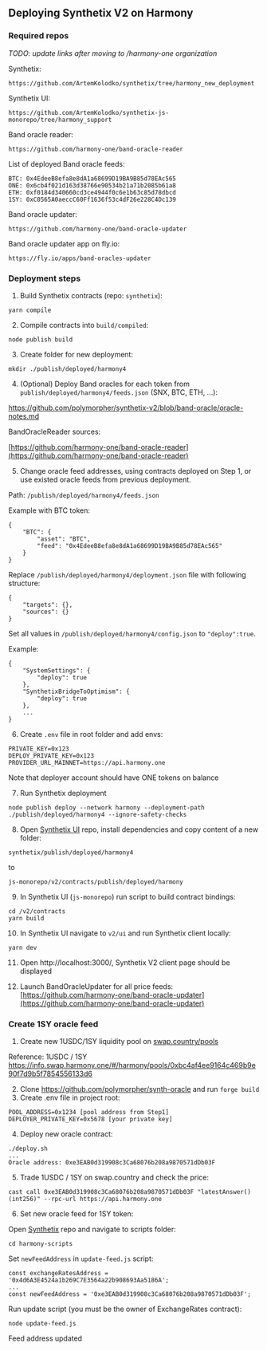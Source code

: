 ## Deploying Synthetix V2 on Harmony

### Required repos

*TODO: update links after moving to /harmony-one organization*

Synthetix:
```shell
https://github.com/ArtemKolodko/synthetix/tree/harmony_new_deployment
```

Synthetix UI:
```shell
https://github.com/ArtemKolodko/synthetix-js-monorepo/tree/harmony_support
```

Band oracle reader:
```shell
https://github.com/harmony-one/band-oracle-reader
```

List of deployed Band oracle feeds:
```shell
BTC: 0x4EdeeB8efa8e8dA1a68699D19BA9B85d78EAc565
ONE: 0x6cb4f021d163d38766e90534b21a71b2085b61a8
ETH: 0xf0184d340660cd3ce4944f0c6e1b63c85d78dbcd
1SY: 0xC0565A0aeccC60Ff1636f53c4dF26e228C4Dc139
```

Band oracle updater:
```shell
https://github.com/harmony-one/band-oracle-updater
```

Band oracle updater app on fly.io:
```
https://fly.io/apps/band-oracles-updater
```

### Deployment steps

1. Build Synthetix contracts (repo: `synthetix`):
```shell
yarn compile
```

2. Compile contracts into `build/compiled`:
```shell
node publish build
```

3. Create folder for new deployment:
```shell
mkdir ./publish/deployed/harmony4
```

4. (Optional) Deploy Band oracles for each token from `publish/deployed/harmony4/feeds.json` (SNX, BTC, ETH, ...):

https://github.com/polymorpher/synthetix-v2/blob/band-oracle/oracle-notes.md

BandOracleReader sources:

[https://github.com/harmony-one/band-oracle-reader](https://github.com/harmony-one/band-oracle-reader)

5. Change oracle feed addresses, using contracts deployed on Step 1, or use existed oracle feeds from previous deployment.

Path: `/publish/deployed/harmony4/feeds.json`

Example with BTC token:
```shell
{
	"BTC": {
		"asset": "BTC",
		"feed": "0x4EdeeB8efa8e8dA1a68699D19BA9B85d78EAc565"
	}
}

```

Replace `/publish/deployed/harmony4/deployment.json` file with following structure:
```shell
{
	"targets": {},
	"sources": {}
}
```

Set all values in `/publish/deployed/harmony4/config.json` to `"deploy":true`.

Example:
```shell
{
	"SystemSettings": {
		"deploy": true
	},
	"SynthetixBridgeToOptimism": {
		"deploy": true
	},
	...
}
```

6. Create `.env` file in root folder and add envs:
```shell
PRIVATE_KEY=0x123
DEPLOY_PRIVATE_KEY=0x123
PROVIDER_URL_MAINNET=https://api.harmony.one
```

Note that deployer account should have ONE tokens on balance

7. Run Synthetix deployment
```shell
node publish deploy --network harmony --deployment-path ./publish/deployed/harmony4 --ignore-safety-checks
```

8. Open [Synthetix UI](https://github.com/ArtemKolodko/synthetix-js-monorepo/pull/1) repo, install dependencies and copy content of a new folder:

```
synthetix/publish/deployed/harmony4
```
to
```
js-monorepo/v2/contracts/publish/deployed/harmony
```

9. In Synthetix UI (`js-monorepo`) run script to build contract bindings:
```shell
cd /v2/contracts
yarn build
```

10. In Synthetix UI navigate to `v2/ui` and run Synthetix client locally:
```shell
yarn dev
```

11. Open http://localhost:3000/, Synthetix V2 client page should be displayed


12. Launch BandOracleUpdater for all price feeds: [https://github.com/harmony-one/band-oracle-updater](https://github.com/harmony-one/band-oracle-updater)


### Create 1SY oracle feed

1) Create new 1USDC/1SY liquidity pool on [swap.country/pools](https://swap.country/#/pools)

Reference: 1USDC / 1SY
https://info.swap.harmony.one/#/harmony/pools/0xbc4af4ee9164c469b9e90f7d9b5f7854556133d6

2) Clone https://github.com/polymorpher/synth-oracle and run `forge build`
3) Create .env file in project root:

```shell
POOL_ADDRESS=0x1234 [pool address from Step1]
DEPLOYER_PRIVATE_KEY=0x5678 [your private key]
```

4) Deploy new oracle contract:
```shell
./deploy.sh
...
Oracle address: 0xe3EAB0d319908c3Ca68076b208a9870571dDb03F
```

5) Trade 1USDC / 1SY on swap.country and check the price:
```shell
cast call 0xe3EAB0d319908c3Ca68076b208a9870571dDb03F "latestAnswer()(int256)" --rpc-url https://api.harmony.one
```

6) Set new oracle feed for 1SY token:

Open [Synthetix](https://github.com/ArtemKolodko/synthetix/tree/harmony_new_deployment) repo and navigate to scripts folder:
```shell
cd harmony-scripts
```

Set `newFeedAddress` in `update-feed.js` script:
```shell
const exchangeRatesAddress = '0x4d6A3E4524a1b269C7E3564a22b908693Aa5186A';
...
const newFeedAddress = '0xe3EAB0d319908c3Ca68076b208a9870571dDb03F';
```

Run update script (you must be the owner of ExchangeRates contract):
```shell
node update-feed.js
```

Feed address updated
